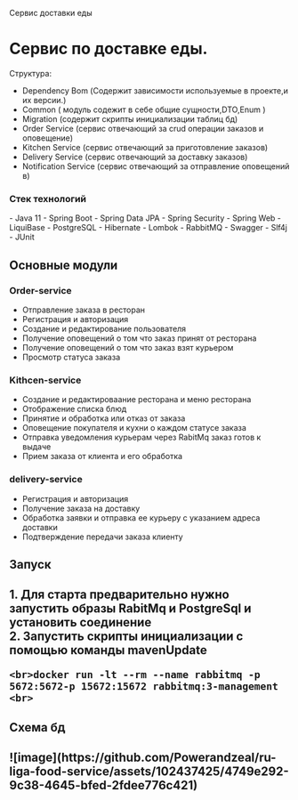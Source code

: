 Сервис доставки еды
<h1>Сервис по доставке еды.</h1>
Cтруктура:

- Dependency Bom (Содержит зависимости используемые в проекте,и их версии.)
- Common ( модуль содежит в себе общие сущности,DTO,Enum )
- Migration (содержит скрипты инициализации таблиц бд)
- Order Service (сервис отвечающий за crud операции заказов и оповещение)
- Kitchen Service (сервис отвечающий за приготовление заказов)
- Delivery Service (сервис отвечающий за доставку заказов)
- Notification Service (сервис отвечающий за отправление оповещений в)
<h3>Стек технологий</h3>
- Java 11 
- Spring Boot
- Spring Data JPA
- Spring Security
- Spring Web
- LiquiBase
- PostgreSQL
- Hibernate
- Lombok
- RabbitMQ
- Swagger
- Slf4j 
- JUnit 
<h2>Основные модули</h2>

### Order-service ###
- Отправление заказа в ресторан
  <br>
- Регистрация и авторизация
  <br>
- Создание и редактирование пользователя
  <br>
- Получение оповещений о том что заказ принят от ресторана
  <br>
- Получение оповещений о том что заказ взят курьером
  <br>
- Просмотр статуса заказа

### Kithcen-service ###
- Создание и редактироваание ресторана и меню ресторана
  <br>
- Отображение списка блюд
  <br>
- Принятие и обработка или отказ от заказа
  <br>
- Оповещение покупателя и кухни о каждом статусе заказа
  <br>
- Отправка уведомления курьерам через RabitMq  заказ готов к выдаче
  <br>
- Прием заказа от клиента и его обработка

### delivery-service ###
- Регистрация и авторизация
  <br>
- Получение заказа на доставку
  <br>
- Обработка заявки и отправка ее курьеру с указанием адреса доставки
  <br>
- Подтверждение передачи заказа клиенту
  <br>
<h2> Запуск <h2>
 1. Для старта предварительно нужно запустить образы RabitMq и PostgreSql и установить соединение
    <br>
 2. Запустить скрипты инициализации с помощью команды mavenUpdate
  
    <br>docker run -lt --rm --name rabbitmq -p 5672:5672-p 15672:15672 rabbitmq:3-management    <br>
  
<h2> Схема бд <h2>
![image](https://github.com/Powerandzeal/ru-liga-food-service/assets/102437425/4749e292-9c38-4645-bfed-2fdee776c421)




